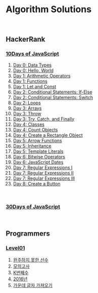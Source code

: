 # Algorithm Solutions
<br/>

## HackerRank

### [10Days of JavaScript](/HackerRank/10DaysOfJavascript)

1. [Day 0: Data Types](HackerRank/10DaysOfJavascript/dataTypes.md)
2. [Day 0: Hello, World](HackerRank/10DaysOfJavascript/helloWorld.md)
3. [Day 1: Arithmetic Operators](HackerRank/10DaysOfJavascript/arithmeticOperators.md)
4. [Day 1: Functions](HackerRank/10DaysOfJavascript/functions.md)
5. [Day 1: Let and Const](HackerRank/10DaysOfJavascript/letConst.md)
6. [Day 2: Conditional Statements: If-Else](HackerRank/10DaysOfJavascript/ifElse.md)
7. [Day 2: Conditional Statements: Switch](HackerRank/10DaysOfJavascript/switch.md)
8. [Day 2: Loops](HackerRank/10DaysOfJavascript/loops.md)
9. [Day 3: Arrays](HackerRank/10DaysOfJavascript/arrays.md)
10. [Day 3: Throw](HackerRank/10DaysOfJavascript/throw.md)
11. [Day 3: Try, Catch, and Finally](HackerRank/10DaysOfJavascript/tryCatch.md)
12. [Day 4: Classes](HackerRank/10DaysOfJavascript/classes.md)
13. [Day 4: Count Objects](HackerRank/10DaysOfJavascript/countObjects.md)
14. [Day 4: Create a Rectangle Object](HackerRank/10DaysOfJavascript/rectangleObject.md)
15. [Day 5: Arrow Functions](HackerRank/10DaysOfJavascript/arrowFunctions.md)
16. [Day 5: Inheritance](HackerRank/10DaysOfJavascript/inheritance.md)
17. [Day 5: Template Literals](HackerRank/10DaysOfJavascript/templateLiterals.md)
18. [Day 6: Bitwise Operators](HackerRank/10DaysOfJavascript/bitwiseOperators.md)
19. [Day 6: JavaScript Dates](HackerRank/10DaysOfJavascript/javaScriptDates.md)
20. [Day 7: Regular Expressions I](HackerRank/10DaysOfJavascript/regx1.md)
21. [Day 7: Regular Expressions II](HackerRank/10DaysOfJavascript/regx2.md)
22. [Day 7: Regular Expressions III](HackerRank/10DaysOfJavascript/regx3.md)
22. [Day 8: Create a Button](HackerRank/10DaysOfJavascript/createButton.md)
<br/>

### [30Days of JavaScript](/HackerRank/30Days)
<br/>

## Programmers
### [Level01](/Programmers/Level01)

1. [완주하지 못한 선수](/Programmers/Level01/unfinishedPlayer.md)
2. [모의고사](/Programmers/Level01/exam.md)
3. [K번째수](/Programmers/Level01/KthNumber.md)
4. [2016년](/Programmers/Level01/2016.md)
5. [가운데 글자 가져오기](/Programmers/Level01/extractMiddleLetters.md)

